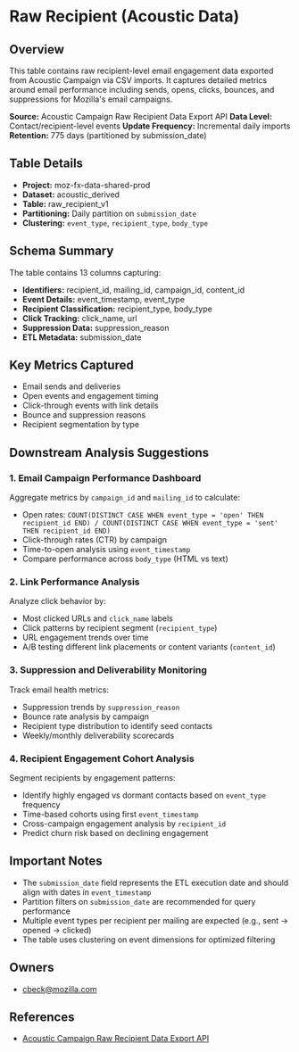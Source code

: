 # Raw Recipient (Acoustic Data)

## Overview

This table contains raw recipient-level email engagement data exported from Acoustic Campaign via CSV imports. It captures detailed metrics around email performance including sends, opens, clicks, bounces, and suppressions for Mozilla's email campaigns.

**Source:** Acoustic Campaign Raw Recipient Data Export API
**Data Level:** Contact/recipient-level events
**Update Frequency:** Incremental daily imports
**Retention:** 775 days (partitioned by submission_date)

## Table Details

- **Project:** moz-fx-data-shared-prod
- **Dataset:** acoustic_derived
- **Table:** raw_recipient_v1
- **Partitioning:** Daily partition on `submission_date`
- **Clustering:** `event_type`, `recipient_type`, `body_type`

## Schema Summary

The table contains 13 columns capturing:
- **Identifiers:** recipient_id, mailing_id, campaign_id, content_id
- **Event Details:** event_timestamp, event_type
- **Recipient Classification:** recipient_type, body_type
- **Click Tracking:** click_name, url
- **Suppression Data:** suppression_reason
- **ETL Metadata:** submission_date

## Key Metrics Captured

- Email sends and deliveries
- Open events and engagement timing
- Click-through events with link details
- Bounce and suppression reasons
- Recipient segmentation by type

## Downstream Analysis Suggestions

### 1. Email Campaign Performance Dashboard
Aggregate metrics by `campaign_id` and `mailing_id` to calculate:
- Open rates: `COUNT(DISTINCT CASE WHEN event_type = 'open' THEN recipient_id END) / COUNT(DISTINCT CASE WHEN event_type = 'sent' THEN recipient_id END)`
- Click-through rates (CTR) by campaign
- Time-to-open analysis using `event_timestamp`
- Compare performance across `body_type` (HTML vs text)

### 2. Link Performance Analysis
Analyze click behavior by:
- Most clicked URLs and `click_name` labels
- Click patterns by recipient segment (`recipient_type`)
- URL engagement trends over time
- A/B testing different link placements or content variants (`content_id`)

### 3. Suppression and Deliverability Monitoring
Track email health metrics:
- Suppression trends by `suppression_reason`
- Bounce rate analysis by campaign
- Recipient type distribution to identify seed contacts
- Weekly/monthly deliverability scorecards

### 4. Recipient Engagement Cohort Analysis
Segment recipients by engagement patterns:
- Identify highly engaged vs dormant contacts based on `event_type` frequency
- Time-based cohorts using first `event_timestamp`
- Cross-campaign engagement analysis by `recipient_id`
- Predict churn risk based on declining engagement

## Important Notes

- The `submission_date` field represents the ETL execution date and should align with dates in `event_timestamp`
- Partition filters on `submission_date` are recommended for query performance
- Multiple event types per recipient per mailing are expected (e.g., sent → opened → clicked)
- The table uses clustering on event dimensions for optimized filtering

## Owners

- cbeck@mozilla.com

## References

- [Acoustic Campaign Raw Recipient Data Export API](https://developer.goacoustic.com/acoustic-campaign/reference/rawrecipientdataexport)
